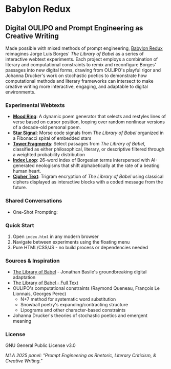 # Babylon Redux
## Digital OULIPO and Prompt Engineering as Creative Writing

Made possible with mixed methods of prompt engineering, [Babylon Redux](https://zmuhls.github.io/babylon-redux/) reimagines Jorge Luis Borges' *The Library of Babel* as a series of interactive webtext experiments. Each project employs a combination of literary and computational constraints to remix and reconfigure Borges' passages into new digital forms, drawing from OULIPO's playful rigor and Johanna Drucker's work on stochastic poetics to demonstrate how computational methods and literary frameworks can intersect to make creative writing more interactive, engaging, and adaptable to digital environments.

### Experimental Webtexts
- [**Mood Ring**](https://zmuhls.github.io/ring.html): A dynamic poem generator that selects and restyles lines of verse based on cursor position, looping over random nonlinear versions of a decade-old personal poem.
- [**Star Signal**](https://zmuhls.github.io/signal.html): Morse code signals from *The Library of Babel* organized in a Fibonacci spiral of embedded stars 
- [**Tower Fragments**](https://zmuhls.github.io/fragments.html): Select passages from *The Library of Babel*, classified as either philosophical, literary, or descriptive filtered through a weighted probability distribution
- [**Index Loop**](https://zmuhls.github.io/loop.html): 26-word index of Borgesian terms interspersed with AI-generated neologisms that shift alphabetically at the rate of a beating human heart.
- [**Cipher Text**](https://zmuhls.github.io/cipher.html): Trigram encryption of <em>The Library of Babel</em> using classical ciphers displayed as interactive blocks with a coded message from the future.

### Shared Conversations
- One-Shot Prompting: 

### Quick Start
1. Open `index.html` in any modern browser
2. Navigate between experiments using the floating menu
3. Pure HTML/CSS/JS - no build process or dependencies needed

### Sources & Inspiration  
- [The Library of Babel](https://libraryofbabel.info/) - Jonathan Basile's groundbreaking digital adaptation
- [The Library of Babel - Full Text](https://sites.evergreen.edu/politicalshakespeares/wp-content/uploads/sites/226/2015/12/Borges-The-Library-of-Babel.pdf)
- OULIPO's computational constraints (Raymond Queneau, François Le Lionnais, Georges Perec)
    - N+7 method for systematic word substitution
    - Snowball poetry's expanding/contracting structure
    - Lipograms and other character-based constraints
- Johanna Drucker's theories of stochastic poetics and emergent meaning

### License
GNU General Public License v3.0

*MLA 2025 panel: "Prompt Engineering as Rhetoric, Literary Criticism, & Creative Writing."*
